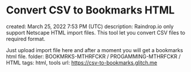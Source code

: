 # Convert CSV to Bookmarks HTML

created: March 25, 2022 7:53 PM (UTC)
description: Raindrop.io only support Netscape HTML import files. This tool let you convert CSV files to required format.

Just upload import file here and after a moment you will get a bookmarks html file.
folder: BOOKMRKS-MTHRFCKR / PROGAMMING-MTHRFCKR / HTML
tags: html, tools
url: https://csv-to-bookmarks.glitch.me